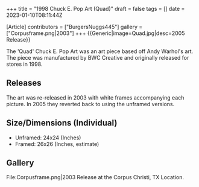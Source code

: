 +++
title = "1998 Chuck E. Pop Art (Quad)"
draft = false
tags = []
date = 2023-01-10T08:11:44Z

[Article]
contributors = ["BurgersNuggs445"]
gallery = ["Corpusframe.png|2003"]
+++
{{Generic|image=Quad.jpg|desc=2005 Release}}

The 'Quad' Chuck E. Pop Art was an art piece based off Andy Warhol's art. The piece was manufactured by BWC Creative and originally released for stores in 1998.

## Releases ##
The art was re-released in 2003 with white frames accompanying each picture. In 2005 they reverted back to using the unframed versions.

## Size/Dimensions (Individual) ##

* Unframed: 24x24 (Inches)
* Framed: 26x26 (Inches, estimate)



## Gallery ##
<gallery>
File:Corpusframe.png|2003 Release at the Corpus Christi, TX Location.
</gallery>